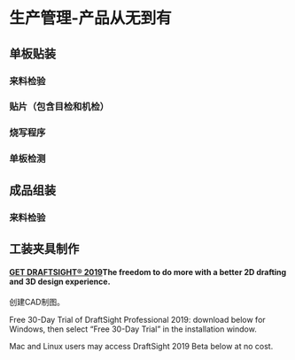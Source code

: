 # 生产管理-产品从无到有


## 单板贴装

### 来料检验

### 贴片（包含目检和机检）

### 烧写程序

### 单板检测

## 成品组装

### 来料检验

## 工装夹具制作

#### [GET DRAFTSIGHT® 2019](https://www.3ds.com/products-services/draftsight-cad-software/download-draftsight)The freedom to do more with a better 2D drafting and 3D design experience.

创建CAD制图。

Free 30-Day Trial of DraftSight Professional 2019: download below for Windows, then select “Free 30-Day Trial” in the installation window.

Mac and Linux users may access DraftSight 2019 Beta below at no cost.


